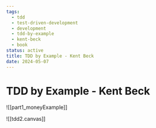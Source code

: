 ```yaml
---
tags:
  - tdd
  - test-driven-development
  - development
  - tdd-by-example
  - kent-beck
  - book
status: active
title: TDD by Example - Kent Beck
date: 2024-05-07
---
```


# TDD by Example - Kent Beck
![[part1_moneyExample]]

![[tdd2.canvas]]